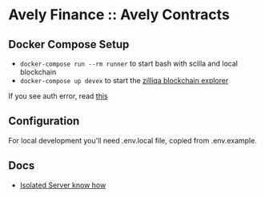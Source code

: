 # Avely Finance :: Avely Contracts

## Docker Compose Setup

- `docker-compose run --rm runner` to start bash with scilla and local blockchain
- `docker-compose up devex` to start the [zilliqa blockchain explorer](https://github.com/Zilliqa/devex)

If you see auth error, read [this](https://github.community/t/docker-pull-from-public-github-package-registry-fail-with-no-basic-auth-credentials-error/16358/90)

## Configuration

For local development you'll need .env.local file, copied from .env.example.

## Docs

- [Isolated Server know how](docs/isolated_server.md)
